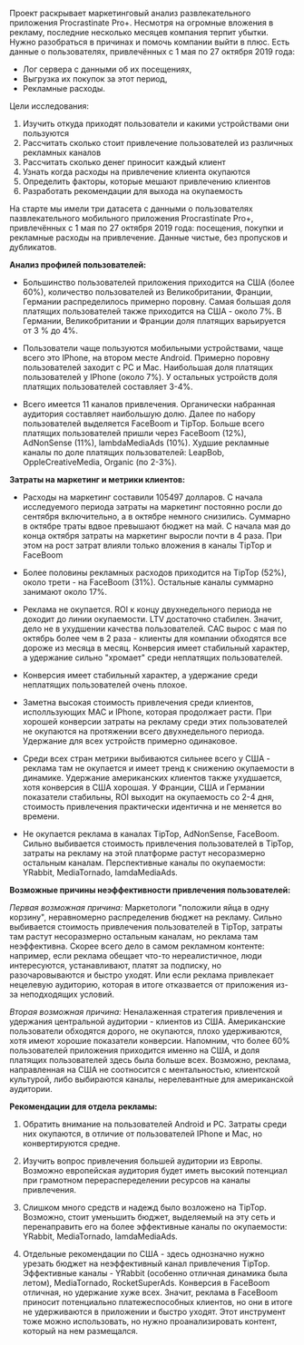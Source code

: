 Проект раскрывает маркетинговый анализ развлекательного приложения Procrastinate Pro+. Несмотря на огромные вложения в рекламу, последние несколько месяцев компания терпит убытки. Нужно разобраться в причинах и помочь компании выйти в плюс. Есть данные о пользователях, привлечённых с 1 мая по 27 октября 2019 года:

- Лог сервера с данными об их посещениях,
- Выгрузка их покупок за этот период,
- Рекламные расходы.

Цели исследования:
1. Изучить откуда приходят пользователи и какими устройствами они пользуются
2. Рассчитать сколько стоит привлечение пользователей из различных рекламных каналов
3. Рассчитать сколько денег приносит каждый клиент
4. Узнать когда расходы на привлечение клиента окупаются
5. Определить факторы, которые мешают привлечению клиентов
6. Разработать рекомендации для выхода на окупаемость

На старте мы имели три датасета с данными о пользователях пазвлекательного мобильного приложения Procrastinate Pro+, привлечённых с 1 мая по 27 октября 2019 года: посещения, покупки и рекламные расходы на привлечение. Данные чистые, без пропусков и дубликатов. 

**Анализ профилей пользователей:**

- Большинство пользователей приложения приходится на США (более 60%), количество пользователей из Великобритании, Франции, Германии распределилось примерно поровну. Самая большая доля платящих пользователей также приходится на США - около 7%. В Германии, Великобритании и Франции доля платящих варьируется от 3 % до 4%.

- Пользователи чаще пользуются мобильными устройствами, чаще всего это IPhone, на втором месте Android. Примерно поровну пользователей заходит с PC и Mac. Наибольшая доля платящих пользователей у IPhone (около 7%). У остальных устройств доля платящих пользователей составляет 3-4%.

- Всего имеется 11 каналов привлечения. Органически набранная аудитория составляет наибольшую долю. Далее по набору пользователей выделяется FaceBoom и TipTop. Больше всего платящих пользователей пришли через FaceBoom (12%), AdNonSense (11%), lambdaMediaAds (10%). Худшие рекламные каналы по доле платящих пользователей: LeapBob, OppleCreativeMedia, Organic (по 2-3%).

**Затраты на маркетинг и метрики клиентов:**

- Расходы на маркетинг составили 105497 долларов. С начала исследуемого периода затраты на маркетинг постоянно росли до сентября включительно, а в октябре немного снизились. Суммарно в октябре траты вдвое превышают бюджет на май. С начала мая до конца октября затраты на маркетинг выросли почти в 4 раза. При этом на рост затрат влияли только вложения в каналы TipTop и FaceBoom

- Более половины рекламных расходов приходится на TipTop (52%), около трети - на FaceBoom (31%). Остальные каналы суммарно занимают около 17%.

- Реклама не окупается. ROI к концу двухнедельного периода не доходит до линии окупаемости. LTV достаточно стабилен. Значит, дело не в ухудшении качества пользователей. CAC вырос с мая по октябрь более чем в 2 раза - клиенты для компании обходятся все дороже из месяца в месяц. Конверсия имеет стабильный характер, а удержание сильно "хромает" среди неплатящих пользователей.

- Конверсия имеет стабильный характер, а удержание среди неплатящих пользователей очень плохое.

- Заметна высокая стоимость привлечения среди клиентов, исполльзующих MAC и IPhone, которая продолжает расти. При хорошей конверсии затраты на рекламу среди этих пользователей не окупаются на протяжении всего двухнедельного периода. Удержание для всех устройств примерно одинаковое.

- Среди всех стран метрики выбиваются сильнее всего у США - реклама там не окупается и имеет тренд к снижению окупаемости в динамике. Удержание американских клиентов также ухудшается, хотя конверсия в США хорошая. У Франции, США и Германии показатели стабильны, ROI выходит на окупаемость со 2-4 дня, стоимость привлечения практически идентична и не меняется во времени.

- Не окупается реклама в каналах TipTop, AdNonSense, FaceBoom. Сильно выбивается стоимость привлечения пользователей в TipTop, затраты на рекламу на этой платформе растут несоразмерно остальным каналам. Перспективные каналы по окупаемости: YRabbit, MediaTornado, IamdaMediaAds.

**Возможные причины неэффективности привлечения пользователей:**

_Первая возможная причина:_ Маркетологи "положили яйца в одну корзину", неравномерно распределенив бюджет на рекламу. Сильно выбивается стоимость привлечения пользователей в TipTop, затраты там растут несоразмерно остальным каналам, но реклама там неэффективна. Скорее всего дело в самом рекламном контенте: например, если реклама обещает что-то нереалистичное, люди интересуются, устанавливают, платят за подписку, но разочаровываются и быстро уходят. Или если реклама привлекает нецелевую аудиторию, которая в итоге отказвается от приложения из-за неподходящих условий.

_Вторая возможная причина:_ Неналаженная стратегия привлечения и удержания центральной аудитории - клиентов из США. Американские пользователи обходятся дорого, не окупаются, плохо удерживаются, хотя имеют хорошие показатели конверсии. Напомним, что более 60% пользователей приложения приходится именно на США, и доля платящих пользователей здесь была больше всех. Возможно, реклама, направленная на США не соотносится с ментальностью, клиентской культурой, либо выбираются каналы, нерелевантные для американской аудитории. 

**Рекомендации для отдела рекламы:**

1. Обратить внимание на пользователей Android и PC. Затраты среди них окупаются, в отличие от пользователей IPhone и Mac, но конвертируются средне.

2. Изучить вопрос привлечения большей аудитории из Европы. Возможно европейская аудитория будет иметь высокий потенциал при грамотном перераспеределении ресурсов на каналы привлечения.  

3. Слишком много средств и надежд было возложено на TipTop. Возможно, стоит уменьшить бюджет, выделяемый на эту сеть и перенаправить его на более эффективные каналы по окупаемости: YRabbit, MediaTornado, IamdaMediaAds. 

4. Отдельные рекомендации по США - здесь однозначно нужно урезать бюджет на неэффективный канал привлечения TipTop. Эффективные каналы - YRabbit (особенно отличная динамика была летом), MediaTornado, RocketSuperAds. Конверсия в FaceBoom отличная, но удержание хуже всех. Значит, реклама в FaceBoom приносит потенциально платежеспособных клиентов, но они в итоге не удерживаются в приложении и быстро уходят. Этот инструмент тоже можно использовать, но нужно проанализировать контент, который на нем размещался.

